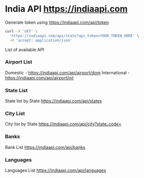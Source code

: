 # India API https://indiaapi.com


Generate token using https://indiaapi.com/api/token

```bash
curl -X 'GET' \
  'https://indiaapi.com/api/state?api_token=YOUR_TOKEN_HERE' \
  -H 'accept: application/json'
```

List of available API

### Airport List 
Domestic - https://indiaapi.com/api/airport/dom
International - https://indiaapi.com/api/airport/int

### State List
State list by State https://indiaapi.com/api/states

### City List
City list by State https://indiaapi.com/api/city?state_code=

### Banks
Bank List https://indiaapi.com/api/banks

### Languages
Languages List https://indiaapi.com/api/languages
